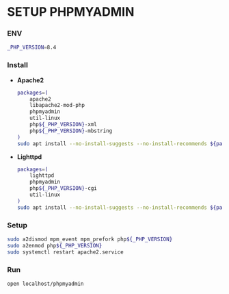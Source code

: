# SETUP PHPMYADMIN

### ENV
```sh
_PHP_VERSION=8.4
```

### Install
- **Apache2**
    ```sh
    packages=(
        apache2
        libapache2-mod-php
        phpmyadmin
        util-linux
        php${_PHP_VERSION}-xml
        php${_PHP_VERSION}-mbstring
    )
    sudo apt install --no-install-suggests --no-install-recommends ${packages[@]}
    ```

- **Lighttpd**
    ```sh
    packages=(
        lighttpd
        phpmyadmin
        php${_PHP_VERSION}-cgi
        util-linux
    )
    sudo apt install --no-install-suggests --no-install-recommends ${packages[@]}
    ```

### Setup
```sh
sudo a2dismod mpm_event mpm_prefork php${_PHP_VERSION}
sudo a2enmod php${_PHP_VERSION}
sudo systemctl restart apache2.service
```

### Run
```sh
open localhost/phpmyadmin
```